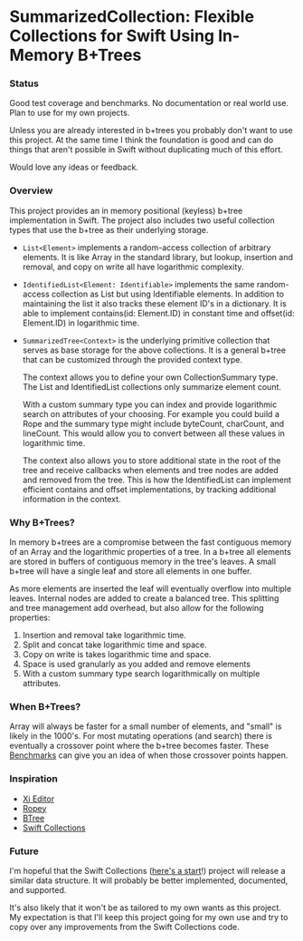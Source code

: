 # SummarizedCollection: Flexible Collections for Swift Using In-Memory B+Trees

### <a name="status">Status</a>

Good test coverage and benchmarks. No documentation or real world use. Plan to use for my own projects.

Unless you are already interested in b+trees you probably don't want to use this project. At the same time I think the foundation is good and can do things that aren't possible in Swift without duplicating much of this effort.

Would love any ideas or feedback.

### <a name="overview">Overview</a>

This project provides an in memory positional (keyless) b+tree implementation in Swift. The project also includes two useful collection types that use the b+tree as their underlying storage.

- `List<Element>` implements a random-access collection of arbitrary elements. It is like Array in the standard library, but lookup, insertion and removal, and copy on write all have logarithmic complexity.

- `IdentifiedList<Element: Identifiable>` implements the same random-access collection as List<Element> but using Identifiable elements. In addition to maintaining the list it also tracks these element ID's in a dictionary. It is able to implement contains(id: Element.ID) in constant time and offset(id: Element.ID) in logarithmic time.    

- `SummarizedTree<Context>` is the underlying primitive collection that serves as base storage for the above collections. It is a general b+tree that can be customized through the provided context type.
    
    The context allows you to define your own CollectionSummary type. The List and IdentifiedList collections only summarize element count.
    
    With a custom summary type you can index and provide logarithmic search on attributes of your choosing. For example you could build a Rope and the summary type might include byteCount, charCount, and lineCount. This would allow you to convert between all these values in logarithmic time.
    
    The context also allows you to store additional state in the root of the tree and receive callbacks when elements and tree nodes are added and removed from the tree. This is how the IdentifiedList can implement efficient contains and offset implementations, by tracking additional information in the context.

### <a name="what">Why B+Trees?</a>

In memory b+trees are a compromise between the fast contiguous memory of an Array and the logarithmic properties of a tree. In a b+tree all elements are stored in buffers of contiguous memory in the tree's leaves. A small b+tree will have a single leaf and store all elements in one buffer.

As more elements are inserted the leaf will eventually overflow into multiple leaves. Internal nodes are added to create a balanced tree. This splitting and tree management add overhead, but also allow for the following properties:

1. Insertion and removal take logarithmic time.
2. Split and concat take logarithmic time and space.
3. Copy on write is takes logarithmic time and space.
4. Space is used granularly as you added and remove elements
5. With a custom summary type search logarithmically on multiple attributes. 

### <a name="what">When B+Trees?</a>

Array will always be faster for a small number of elements, and "small" is likely in the 1000's. For most mutating operations (and search) there is eventually a crossover point where the b+tree becomes faster. These [Benchmarks](http://htmlpreview.github.io/?https://github.com/jessegrosjean/SummarizedCollection/blob/main/Sources/SummarizedCollectionBenchmark/results.html) can give you an idea of when those crossover points happen.

### <a name="inspiration">Inspiration</a>

- [Xi Editor](https://xi-editor.io/)
- [Ropey](https://github.com/cessen/ropey)
- [BTree](https://github.com/attaswift/BTree/)
- [Swift Collections](https://github.com/apple/swift-collections)

### <a name="future">Future</a>

I'm hopeful that the Swift Collections ([here's a start](https://github.com/apple/swift-collections/pull/264)!) project will release a similar data structure. It will probably be better implemented, documented, and supported.

It's also likely that it won't be as tailored to my own wants as this project. My expectation is that I'll keep this project going for my own use and try to copy over any improvements from the Swift Collections code.
